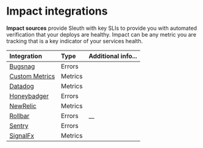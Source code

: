 # Impact integrations

**Impact sources** provide Sleuth with key SLIs to provide you with automated verification that your deploys are healthy. Impact can be any metric you are tracking that is a key indicator of your services health.

| Integration | Type | Additional info... |
| :--- | :--- | :--- |
| [Bugsnag](errors/bugsnag.md) | Errors |  |
| [Custom Metrics](metrics/custom.md) | Metrics |  |
| [Datadog](metrics/datadog.md) | Metrics |  |
| [Honeybadger](errors/honeybadger.md) | Errors |  |
| [NewRelic](metrics/newrelic.md) | Metrics |  |
| [Rollbar](errors/rollbar.md) | Errors | \_\_ |
| [Sentry](errors/sentry.md) | Errors |  |
| [SignalFx](metrics/signalfx.md) | Metrics |  |

